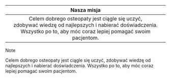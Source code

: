 |                                                                                  Nasza misja                                                                                  |
|:-----------------------------------------------------------------------------------------------------------------------------------------------------------------------------:|
| Celem dobrego osteopaty jest ciągle się uczyć,<br/>zdobywać wiedzę od najlepszych i nabierać doświadczenia.<br/>Wszystko po to, aby móc coraz lepiej pomagać swoim pacjentom. | 


> [!NOTE]
> Celem dobrego osteopaty jest ciągle się uczyć,
> zdobywać wiedzę od najlepszych i nabierać doświadczenia.
> Wszystko po to, aby móc coraz lepiej pomagać swoim pacjentom.
